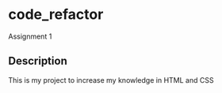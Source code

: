 # code_refactor
Assignment 1
## Description
This is my project to increase my knowledge in HTML and CSS